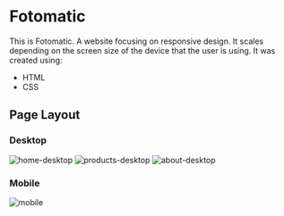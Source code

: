 # Fotomatic
This is Fotomatic. A website focusing on responsive design. It scales depending on the screen size of the device that the user is using. It was created using:
+ HTML
+ CSS

## Page Layout
### Desktop
![home-desktop](https://user-images.githubusercontent.com/43879432/186766321-3a0b4ae2-6aa5-4d92-8f62-1c0aed6b2b9f.jpg)
![products-desktop](https://user-images.githubusercontent.com/43879432/186766357-bf3b617a-b222-4a4b-b2d4-1a9f753cf70b.jpg)
![about-desktop](https://user-images.githubusercontent.com/43879432/186766373-5633f156-d877-4f3e-9c1c-009ea42df278.jpg)

### Mobile
![mobile](https://user-images.githubusercontent.com/43879432/186766419-97650cb1-3e5f-4491-a1fd-6d0f61ef0ab2.jpg)
